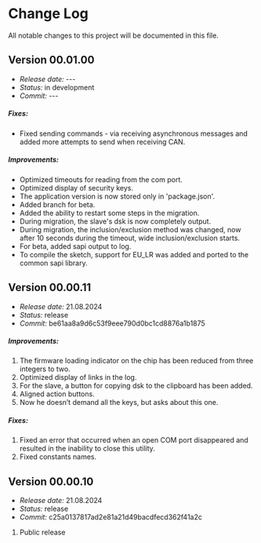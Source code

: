 # Change Log
All notable changes to this project will be documented in this file.



## Version 00.01.00
- *Release date:* ---
- *Status:* in development
- *Commit:* ---

##### Fixes:
* Fixed sending commands - via receiving asynchronous messages and added more attempts to send when receiving CAN.

##### Improvements:
* Optimized timeouts for reading from the com port.
* Optimized display of security keys.
* The application version is now stored only in 'package.json'.
* Added branch for beta.
* Added the ability to restart some steps in the migration.
* During migration, the slave's dsk is now completely output.
* During migration, the inclusion/exclusion method was changed, now after 10 seconds during the timeout, wide inclusion/exclusion starts.
* For beta, added sapi output to log.
* To compile the sketch, support for EU_LR was added and ported to the common sapi library.

## Version 00.00.11
- *Release date:* 21.08.2024
- *Status:* release
- *Commit:* be61aa8a9d6c53f9eee790d0bc1cd8876a1b1875

##### Improvements:
1. The firmware loading indicator on the chip has been reduced from three integers to two.
2. Optimized display of links in the log.
3. For the slave, a button for copying dsk to the clipboard has been added.
4. Aligned action buttons.
5. Now he doesn’t demand all the keys, but asks about this one.

##### Fixes:
1. Fixed an error that occurred when an open COM port disappeared and resulted in the inability to close this utility.
2. Fixed constants names.


## Version 00.00.10
- *Release date:* 21.08.2024
- *Status:* release
- *Commit:* c25a0137817ad2e81a21d49bacdfecd362f41a2c

1. Public release